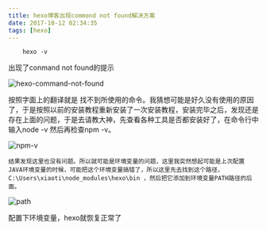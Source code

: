 ```yaml
---
title: hexo博客出现commond not found解决方案
date: 2017-10-12 02:34:35
tags: [hexo]
---
```


		hexo -v
出现了conmand not found的提示

![hexo-command-not-found](http://oncykm32h.bkt.clouddn.com/hexo-command%20not%20found.png)


 按照字面上的翻译就是 找不到所使用的命令。我猜想可能是好久没有使用的原因了，于是按照以前的安装教程重新安装了一次安装教程，安装完毕之后，发现还是存在上面的问题，于是去请教大神，先查看各种工具是否都安装好了，在命令行中输入node -v 然后再检查npm -v。

![npm-v](http://oncykm32h.bkt.clouddn.com/npm%20-v.png)

    结果发现这里也没有问题。所以就可能是环境变量的问题，这里我突然想起可能是上次配置JAVA环境变量的时候，可能把这个环境变量搞错了，所以这里先去找到这个路径，C:\Users\xiaoti\node_modules\hexo\bin ，然后把它添加到环境变量PATH路径的后面。


![path](http://oncykm32h.bkt.clouddn.com/path.png)

配置下环境变量，hexo就恢复正常了